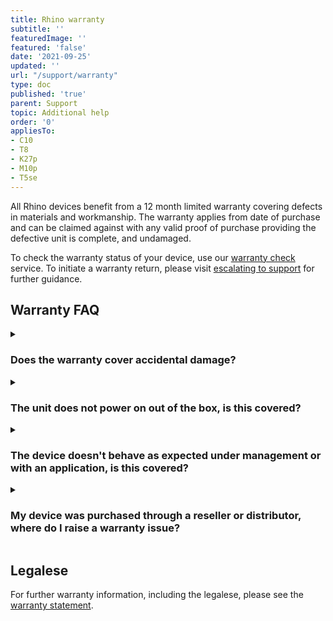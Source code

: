 ```yaml
---
title: Rhino warranty
subtitle: ''
featuredImage: ''
featured: 'false'
date: '2021-09-25'
updated: ''
url: "/support/warranty"
type: doc
published: 'true'
parent: Support
topic: Additional help
order: '0'
appliesTo:
- C10
- T8
- K27p
- M10p
- T5se
---
```


All Rhino devices benefit from a 12 month limited warranty covering defects in materials and workmanship. The warranty applies from date of purchase and can be claimed against with any valid proof of purchase providing the defective unit is complete, and undamaged.

To check the warranty status of your device, use our [warranty check](/support/warranty-check) service. To initiate a warranty return, please visit [escalating to support](/support/escalate) for further guidance.

## Warranty FAQ

<details class="details-content">
<summary class="summary-heading"><h3>Does the warranty cover accidental damage?</h3></summary>

It does not. The limited warranty covers defects in workmanship and materials only. Water damage, drops, cracked/scratched screens, or other physical damage is not covered by the warranty and can instead be repaired at a service centre for a fee.
</details>

<details class="details-content">
<summary class="summary-heading"><h3>The unit does not power on out of the box, is this covered?</h3></summary>

We'll ask if you've attempted to charge the device prior to contacting us through the supplied or an equivalent supported charger. If not, please do this first and try powering on again. It may help to hold the power button for 30s, then release and hold again for 2-3s to initiate a cold start of the device. If this does not help, then a warranty service would be accepted.
</details>

<details class="details-content">
<summary class="summary-heading"><h3>The device doesn't behave as expected under management or with an application, is this covered?</h3></summary>

Outside of the 30 day return window if purchased direct, software related issues are not covered by the materials and workmanship warranty and would instead be routed to the [Rhino support team](/support/escalate) for assistance.
</details>

<details class="details-content">
<summary class="summary-heading"><h3>My device was purchased through a reseller or distributor, where do I raise a warranty issue?</h3></summary>

For devices purchased through our network of partners, please reach out in the first instance to the partner from whom your device was purchased. In a lot of cases our partners have or offer local repair centres and may be included in your purchase agreements.
</details>

## Legalese

For further warranty information, including the legalese, please see the [warranty statement](/support/warranty-statement).
